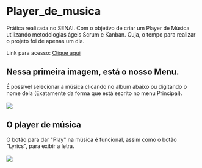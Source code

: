 # Player_de_musica
Prática realizada no SENAI. Com o objetivo de criar um Player de Música utilizando metodologias ágeis Scrum e Kanban. Cuja, o tempo para realizar o projeto foi de apenas 
um dia.

Link para acesso: <a href="https://hicaro-bauer.github.io/Player_de_musica/" target="_blank"> Clique aqui </a>

<h2> Nessa primeira imagem, está o nosso Menu. </h2>
É possível selecionar a música clicando no album abaixo ou digitando o nome dela (Exatamente da forma que está escrito no menu Principal).
<br/> <br/>
<img src="https://user-images.githubusercontent.com/105173431/209450672-93c36a21-7c2f-4053-bec3-b8b689d0b1f9.png" />

<h2> O player de música </h2>
O botão para dar "Play" na música é funcional, assim como o botão "Lyrics", para exibir a letra. 
<br/> <br/>
<img src="https://user-images.githubusercontent.com/105173431/209450709-9d74c243-02a1-4492-afca-0acba922ef44.png" />
